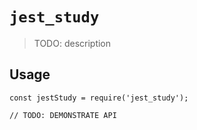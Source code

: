 # `jest_study`

> TODO: description

## Usage

```
const jestStudy = require('jest_study');

// TODO: DEMONSTRATE API
```

